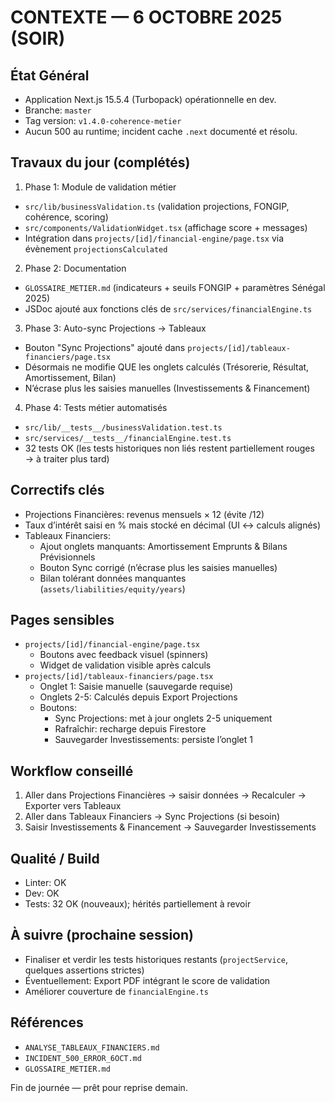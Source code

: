 # CONTEXTE — 6 OCTOBRE 2025 (SOIR)

## État Général
- Application Next.js 15.5.4 (Turbopack) opérationnelle en dev.
- Branche: `master`
- Tag version: `v1.4.0-coherence-metier`
- Aucun 500 au runtime; incident cache `.next` documenté et résolu.

## Travaux du jour (complétés)
1) Phase 1: Module de validation métier
- `src/lib/businessValidation.ts` (validation projections, FONGIP, cohérence, scoring)
- `src/components/ValidationWidget.tsx` (affichage score + messages)
- Intégration dans `projects/[id]/financial-engine/page.tsx` via évènement `projectionsCalculated`

2) Phase 2: Documentation
- `GLOSSAIRE_METIER.md` (indicateurs + seuils FONGIP + paramètres Sénégal 2025)
- JSDoc ajouté aux fonctions clés de `src/services/financialEngine.ts`

3) Phase 3: Auto-sync Projections → Tableaux
- Bouton "Sync Projections" ajouté dans `projects/[id]/tableaux-financiers/page.tsx`
- Désormais ne modifie QUE les onglets calculés (Trésorerie, Résultat, Amortissement, Bilan)
- N’écrase plus les saisies manuelles (Investissements & Financement)

4) Phase 4: Tests métier automatisés
- `src/lib/__tests__/businessValidation.test.ts`
- `src/services/__tests__/financialEngine.test.ts`
- 32 tests OK (les tests historiques non liés restent partiellement rouges → à traiter plus tard)

## Correctifs clés
- Projections Financières: revenus mensuels × 12 (évite /12)
- Taux d’intérêt saisi en % mais stocké en décimal (UI ↔ calculs alignés)
- Tableaux Financiers: 
  - Ajout onglets manquants: Amortissement Emprunts & Bilans Prévisionnels
  - Bouton Sync corrigé (n’écrase plus les saisies manuelles)
  - Bilan tolérant données manquantes (`assets/liabilities/equity/years`)

## Pages sensibles
- `projects/[id]/financial-engine/page.tsx`
  - Boutons avec feedback visuel (spinners)
  - Widget de validation visible après calculs
- `projects/[id]/tableaux-financiers/page.tsx`
  - Onglet 1: Saisie manuelle (sauvegarde requise)
  - Onglets 2-5: Calculés depuis Export Projections
  - Boutons:
    - Sync Projections: met à jour onglets 2-5 uniquement
    - Rafraîchir: recharge depuis Firestore
    - Sauvegarder Investissements: persiste l’onglet 1

## Workflow conseillé
1. Aller dans Projections Financières → saisir données → Recalculer → Exporter vers Tableaux
2. Aller dans Tableaux Financiers → Sync Projections (si besoin)
3. Saisir Investissements & Financement → Sauvegarder Investissements

## Qualité / Build
- Linter: OK
- Dev: OK
- Tests: 32 OK (nouveaux); hérités partiellement à revoir

## À suivre (prochaine session)
- Finaliser et verdir les tests historiques restants (`projectService`, quelques assertions strictes)
- Éventuellement: Export PDF intégrant le score de validation
- Améliorer couverture de `financialEngine.ts`

## Références
- `ANALYSE_TABLEAUX_FINANCIERS.md`
- `INCIDENT_500_ERROR_6OCT.md`
- `GLOSSAIRE_METIER.md`

Fin de journée — prêt pour reprise demain.

